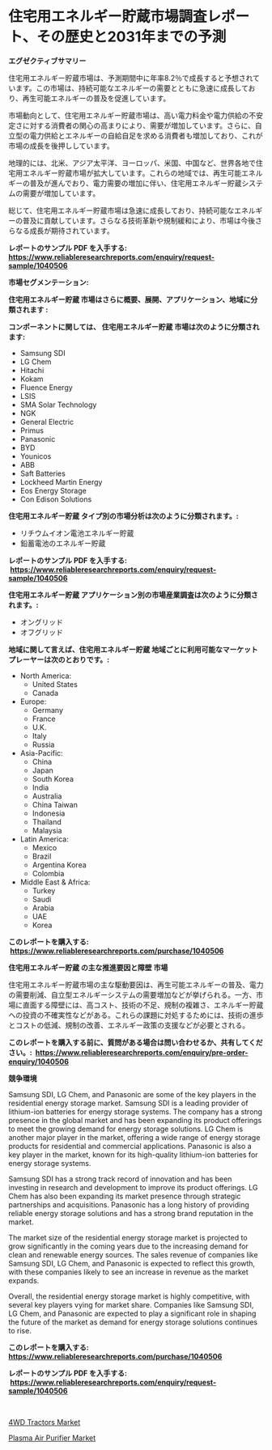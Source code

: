 <p><h1>住宅用エネルギー貯蔵市場調査レポート、その歴史と2031年までの予測</h1></p><p><strong>エグゼクティブサマリー</strong></p>
<p><p>住宅用エネルギー貯蔵市場は、予測期間中に年率8.2％で成長すると予想されています。この市場は、持続可能なエネルギーの需要とともに急速に成長しており、再生可能エネルギーの普及を促進しています。</p><p>市場動向として、住宅用エネルギー貯蔵市場は、高い電力料金や電力供給の不安定さに対する消費者の関心の高まりにより、需要が増加しています。さらに、自立型の電力供給とエネルギーの自給自足を求める消費者も増加しており、これが市場の成長を後押ししています。</p><p>地理的には、北米、アジア太平洋、ヨーロッパ、米国、中国など、世界各地で住宅用エネルギー貯蔵市場が拡大しています。これらの地域では、再生可能エネルギーの普及が進んでおり、電力需要の増加に伴い、住宅用エネルギー貯蔵システムの需要が増加しています。</p><p>総じて、住宅用エネルギー貯蔵市場は急速に成長しており、持続可能なエネルギーの普及に貢献しています。さらなる技術革新や規制緩和により、市場は今後さらなる成長が期待されています。</p></p>
<p><strong>レポートのサンプル PDF を入手する: <a href="https://www.reliableresearchreports.com/enquiry/request-sample/1040506">https://www.reliableresearchreports.com/enquiry/request-sample/1040506</a></strong></p>
<p><strong>市場セグメンテーション:</strong></p>
<p><strong> 住宅用エネルギー貯蔵 市場はさらに概要、展開、アプリケーション、地域に分類されます :</strong></p>
<p><strong>コンポーネントに関しては、 住宅用エネルギー貯蔵 市場は次のように分類されます: &nbsp;</strong></p>
<p><ul><li>Samsung SDI</li><li>LG Chem</li><li>Hitachi</li><li>Kokam</li><li>Fluence Energy</li><li>LSIS</li><li>SMA Solar Technology</li><li>NGK</li><li>General Electric</li><li>Primus</li><li>Panasonic</li><li>BYD</li><li>Younicos</li><li>ABB</li><li>Saft Batteries</li><li>Lockheed Martin Energy</li><li>Eos Energy Storage</li><li>Con Edison Solutions</li></ul></p>
<p><strong> 住宅用エネルギー貯蔵 タイプ別の市場分析は次のように分類されます。:</strong></p>
<p><ul><li>リチウムイオン電池エネルギー貯蔵</li><li>鉛蓄電池のエネルギー貯蔵</li></ul></p>
<p><strong>レポートのサンプル PDF を入手する: &nbsp;<a href="https://www.reliableresearchreports.com/enquiry/request-sample/1040506">https://www.reliableresearchreports.com/enquiry/request-sample/1040506</a></strong></p>
<p><strong> 住宅用エネルギー貯蔵 アプリケーション別の市場産業調査は次のように分類されます。:</strong></p>
<p><ul><li>オングリッド</li><li>オフグリッド</li></ul></p>
<p><strong>地域に関して言えば、住宅用エネルギー貯蔵 地域ごとに利用可能なマーケットプレーヤーは次のとおりです。:</strong></p>
<p><ul>
    <li>
        North America:
        <ul>
            <li>United States</li>
            <li>Canada</li>
        </ul>
    </li>
    <li>
        Europe:
        <ul>
            <li>Germany</li>
            <li>France</li>
            <li>U.K.</li>
            <li>Italy</li>
            <li>Russia</li>
        </ul>
    </li>
    <li>
        Asia-Pacific:
        <ul>
            <li>China</li>
            <li>Japan</li>
            <li>South Korea</li>
            <li>India</li>
            <li>Australia</li>
            <li>China Taiwan</li>
            <li>Indonesia</li>
            <li>Thailand</li>
            <li>Malaysia</li>
        </ul>
    </li>
    <li>
        Latin America:
        <ul>
            <li>Mexico</li>
            <li>Brazil</li>
            <li>Argentina Korea</li>
            <li>Colombia</li>
        </ul>
    </li>
    <li>
        Middle East & Africa:
        <ul>
            <li>Turkey</li>
            <li>Saudi</li>
            <li>Arabia</li>
            <li>UAE</li>
            <li>Korea</li>
        </ul>
    </li>
    </ul></p>
<p><strong>このレポートを購入する: &nbsp;<a href="https://www.reliableresearchreports.com/purchase/1040506">https://www.reliableresearchreports.com/purchase/1040506</a></strong></p>
<p><strong>住宅用エネルギー貯蔵 の主な推進要因と障壁 市場</strong></p>
<p><p>住宅用エネルギー貯蔵市場の主な駆動要因は、再生可能エネルギーの普及、電力の需要削減、自立型エネルギーシステムの需要増加などが挙げられる。一方、市場に直面する障壁には、高コスト、技術の不足、規制の複雑さ、エネルギー貯蔵への投資の不確実性などがある。これらの課題に対処するためには、技術の進歩とコストの低減、規制の改善、エネルギー政策の支援などが必要とされる。</p></p>
<p><strong>このレポートを購入する前に、質問がある場合は問い合わせるか、共有してください。:&nbsp; <a href="https://www.reliableresearchreports.com/enquiry/pre-order-enquiry/1040506">https://www.reliableresearchreports.com/enquiry/pre-order-enquiry/1040506</a></strong></p>
<p><strong>競争環境</strong></p>
<p><p>Samsung SDI, LG Chem, and Panasonic are some of the key players in the residential energy storage market. Samsung SDI is a leading provider of lithium-ion batteries for energy storage systems. The company has a strong presence in the global market and has been expanding its product offerings to meet the growing demand for energy storage solutions. LG Chem is another major player in the market, offering a wide range of energy storage products for residential and commercial applications. Panasonic is also a key player in the market, known for its high-quality lithium-ion batteries for energy storage systems.</p><p>Samsung SDI has a strong track record of innovation and has been investing in research and development to improve its product offerings. LG Chem has also been expanding its market presence through strategic partnerships and acquisitions. Panasonic has a long history of providing reliable energy storage solutions and has a strong brand reputation in the market.</p><p>The market size of the residential energy storage market is projected to grow significantly in the coming years due to the increasing demand for clean and renewable energy sources. The sales revenue of companies like Samsung SDI, LG Chem, and Panasonic is expected to reflect this growth, with these companies likely to see an increase in revenue as the market expands.</p><p>Overall, the residential energy storage market is highly competitive, with several key players vying for market share. Companies like Samsung SDI, LG Chem, and Panasonic are expected to play a significant role in shaping the future of the market as demand for energy storage solutions continues to rise.</p></p>
<p><strong>このレポートを購入する: &nbsp; <a href="https://www.reliableresearchreports.com/purchase/1040506">https://www.reliableresearchreports.com/purchase/1040506</a></strong></p>
<p><strong>レポートのサンプル PDF を入手する: &nbsp;<a href="https://www.reliableresearchreports.com/enquiry/request-sample/1040506">https://www.reliableresearchreports.com/enquiry/request-sample/1040506</a></strong><strong></strong></p>
<p>&nbsp;</p>
<p><p><a href="https://butternut-bug-553.notion.site/Global-4WD-Tractors-Market-Size-and-Market-Trends-Insights-and-Projections-from-2024-to-2031-f7f2ebdadba549b2841b40547274abac">4WD Tractors Market</a></p><p><a href="https://github.com/Glendatilghmankmgz0rbhwpy/Market-Research-Report-List-1/blob/main/plasma-air-purifier-market.md">Plasma Air Purifier Market</a></p></p>